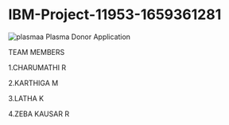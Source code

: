 # IBM-Project-11953-1659361281
![plasmaa](https://user-images.githubusercontent.com/113909912/200375797-ed2a5d02-e2b7-4929-a288-61397ab72855.jpg)
Plasma Donor Application


TEAM MEMBERS

1.CHARUMATHI R

2.KARTHIGA M

3.LATHA K

4.ZEBA KAUSAR R

